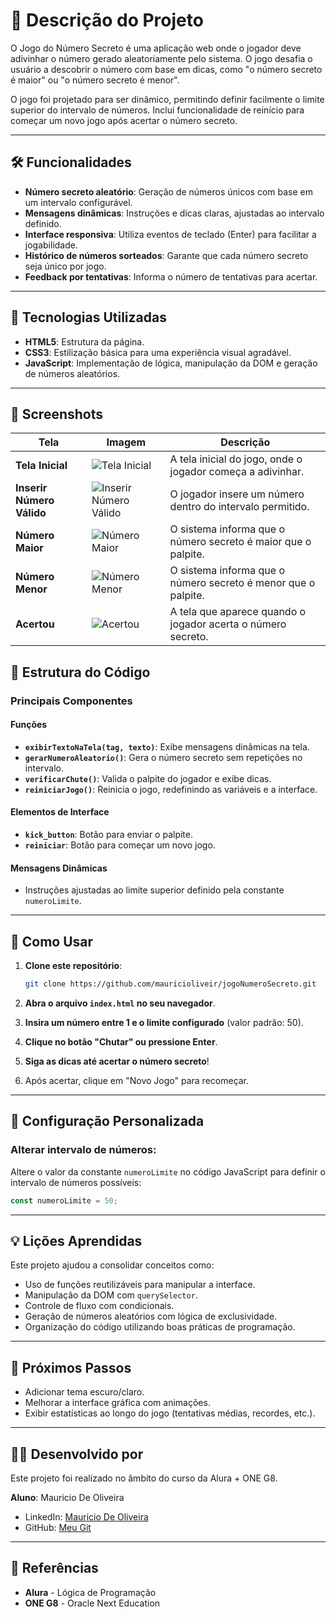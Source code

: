 # 📜 Descrição do Projeto
O Jogo do Número Secreto é uma aplicação web onde o jogador deve adivinhar o número gerado aleatoriamente pelo sistema.
O jogo desafia o usuário a descobrir o número com base em dicas, como "o número secreto é maior" ou "o número secreto é menor".

O jogo foi projetado para ser dinâmico, permitindo definir facilmente o limite superior do intervalo de números.
Inclui funcionalidade de reinício para começar um novo jogo após acertar o número secreto.

---

## 🛠️ Funcionalidades
- **Número secreto aleatório**: Geração de números únicos com base em um intervalo configurável.
- **Mensagens dinâmicas**: Instruções e dicas claras, ajustadas ao intervalo definido.
- **Interface responsiva**: Utiliza eventos de teclado (Enter) para facilitar a jogabilidade.
- **Histórico de números sorteados**: Garante que cada número secreto seja único por jogo.
- **Feedback por tentativas**: Informa o número de tentativas para acertar.

---

## 🚀 Tecnologias Utilizadas
- **HTML5**: Estrutura da página.
- **CSS3**: Estilização básica para uma experiência visual agradável.
- **JavaScript**: Implementação de lógica, manipulação da DOM e geração de números aleatórios.

---

## 📸 Screenshots

| Tela                     | Imagem                                                                                  | Descrição                                                        |
|--------------------------|------------------------------------------------------------------------------------------|------------------------------------------------------------------|
| **Tela Inicial**          | ![Tela Inicial](assets/Inicio.jpg)                                                       | A tela inicial do jogo, onde o jogador começa a adivinhar.      |
| **Inserir Número Válido** | ![Inserir Número Válido](assets/Inserir-Numero-Valido.jpg)                               | O jogador insere um número dentro do intervalo permitido.       |
| **Número Maior**          | ![Número Maior](assets/Numero-Maior.jpg)                                                 | O sistema informa que o número secreto é maior que o palpite.   |
| **Número Menor**          | ![Número Menor](assets/Numero-Menor.jpg)                                                 | O sistema informa que o número secreto é menor que o palpite.   |
| **Acertou**               | ![Acertou](assets/Acertou.jpg)                                                          | A tela que aparece quando o jogador acerta o número secreto.    |


## 🧩 Estrutura do Código

### Principais Componentes

#### Funções
- **`exibirTextoNaTela(tag, texto)`**: Exibe mensagens dinâmicas na tela.
- **`gerarNumeroAleatorio()`**: Gera o número secreto sem repetições no intervalo.
- **`verificarChute()`**: Valida o palpite do jogador e exibe dicas.
- **`reiniciarJogo()`**: Reinicia o jogo, redefinindo as variáveis e a interface.

#### Elementos de Interface
- **`kick_button`**: Botão para enviar o palpite.
- **`reiniciar`**: Botão para começar um novo jogo.

#### Mensagens Dinâmicas
- Instruções ajustadas ao limite superior definido pela constante `numeroLimite`.

---

## 📝 Como Usar
1. **Clone este repositório**:

   ```bash
   git clone https://github.com/mauricioliveir/jogoNumeroSecreto.git
   ```

2. **Abra o arquivo `index.html` no seu navegador**.

3. **Insira um número entre 1 e o limite configurado** (valor padrão: 50).

4. **Clique no botão "Chutar" ou pressione Enter**.

5. **Siga as dicas até acertar o número secreto**!

6. Após acertar, clique em "Novo Jogo" para recomeçar.

---

## 🔧 Configuração Personalizada

### Alterar intervalo de números:
Altere o valor da constante `numeroLimite` no código JavaScript para definir o intervalo de números possíveis:

```javascript
const numeroLimite = 50; 
```

---

## 💡 Lições Aprendidas
Este projeto ajudou a consolidar conceitos como:
- Uso de funções reutilizáveis para manipular a interface.
- Manipulação da DOM com `querySelector`.
- Controle de fluxo com condicionais.
- Geração de números aleatórios com lógica de exclusividade.
- Organização do código utilizando boas práticas de programação.

---

## 🎯 Próximos Passos
- Adicionar tema escuro/claro.
- Melhorar a interface gráfica com animações.
- Exibir estatísticas ao longo do jogo (tentativas médias, recordes, etc.).

---

## 👩‍💻 Desenvolvido por
Este projeto foi realizado no âmbito do curso da Alura + ONE G8.

**Aluno**: Mauricio De Oliveira

- LinkedIn: [Mauricio De Oliveira](https://www.linkedin.com/in/monitormauricio/)
- GitHub: [Meu Git](https://github.com/mauricioliveir)

---

## 📌 Referências
- **Alura** - Lógica de Programação
- **ONE G8** - Oracle Next Education